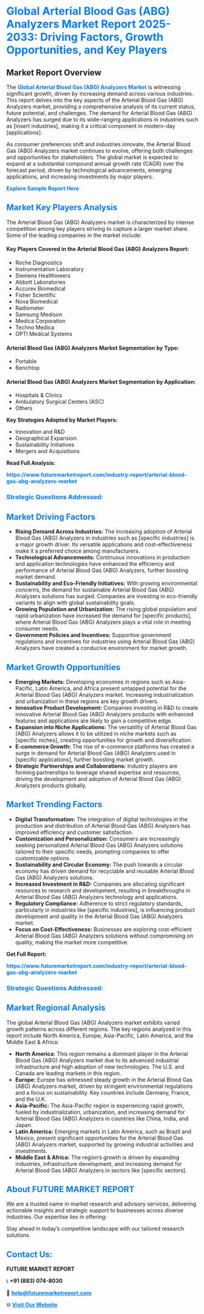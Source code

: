 <h1 style="color: #007BFF;">Global Arterial Blood Gas (ABG) Analyzers Market Report 2025-2033: Driving Factors, Growth Opportunities, and Key Players</h1>

<section id="overview">
<h2>Market Report Overview</h2>
<p>The <a href="https://www.futuremarketreport.com/industry-report/arterial-blood-gas-abg-analyzers-market" style="color: #007BFF; text-decoration: none;"><strong>Global Arterial Blood Gas (ABG) Analyzers Market</strong></a> is witnessing significant growth, driven by increasing demand across various industries. This report delves into the key aspects of the Arterial Blood Gas (ABG) Analyzers market, providing a comprehensive analysis of its current status, future potential, and challenges. The demand for Arterial Blood Gas (ABG) Analyzers has surged due to its wide-ranging applications in industries such as [insert industries], making it a critical component in modern-day [applications].</p>
<p>As consumer preferences shift and industries innovate, the Arterial Blood Gas (ABG) Analyzers market continues to evolve, offering both challenges and opportunities for stakeholders. The global market is expected to expand at a substantial compound annual growth rate (CAGR) over the forecast period, driven by technological advancements, emerging applications, and increasing investments by major players.</p>
</section>

<section id="overview">
<p><a href="https://www.futuremarketreport.com/request-sample/reportId=64386" style="color: #007BFF; text-decoration: none;"><strong>Explore Sample Report Here</strong></a></p>
</section>

<section id="key-players">
<h2 style="color: #007BFF;">Market Key Players Analysis</h2>
<p>The Arterial Blood Gas (ABG) Analyzers market is characterized by intense competition among key players striving to capture a larger market share. Some of the leading companies in the market include:</p>
<h4>Key Players Covered in the Arterial Blood Gas (ABG) Analyzers Report:</h4>
<ul><li>Roche Diagnostics</li><li>Instrumentation Laboratory</li><li>Siemens Healthineers</li><li>Abbott Laboratories</li><li>Accurex Biomedical</li><li>Fisher Scientific</li><li>Nova Biomedical</li><li>Radiometer</li><li>Samsung Medison</li><li>Medica Corporation</li><li>Techno Medica</li><li>OPTI Medical Systems</li></ul>
<h4>Arterial Blood Gas (ABG) Analyzers Market Segmentation by Type:</h4>
<ul><li>Portable</li><li>Benchtop</li></ul>

<h4>Arterial Blood Gas (ABG) Analyzers Market Segmentation by Application:</h4>
<ul><li>Hospitals &amp; Clinics</li><li>Ambulatory Surgical Centers (ASC)</li><li>Others</li></ul>
<p><strong>Key Strategies Adopted by Market Players:</strong></p>
<ul>
<li>Innovation and R&D</li>
<li>Geographical Expansion</li>
<li>Sustainability Initiatives</li>
<li>Mergers and Acquisitions</li>
</ul>
</section>

<section>
<p><strong>Read Full Analysis: </strong></p><a href="https://www.futuremarketreport.com/industry-report/arterial-blood-gas-abg-analyzers-market" style="color: #007BFF; text-decoration: none;"><strong>https://www.futuremarketreport.com/industry-report/arterial-blood-gas-abg-analyzers-market</strong></a>
<h3 style="color: #007BFF;">Strategic Questions Addressed:</h3>
</section>

<section id="driving-factors">
<h2 style="color: #007BFF;">Market Driving Factors</h2>
<ul>
<li><strong>Rising Demand Across Industries:</strong> The increasing adoption of Arterial Blood Gas (ABG) Analyzers in industries such as [specific industries] is a major growth driver. Its versatile applications and cost-effectiveness make it a preferred choice among manufacturers.</li>
<li><strong>Technological Advancements:</strong> Continuous innovations in production and application technologies have enhanced the efficiency and performance of Arterial Blood Gas (ABG) Analyzers, further boosting market demand.</li>
<li><strong>Sustainability and Eco-Friendly Initiatives:</strong> With growing environmental concerns, the demand for sustainable Arterial Blood Gas (ABG) Analyzers solutions has surged. Companies are investing in eco-friendly variants to align with global sustainability goals.</li>
<li><strong>Growing Population and Urbanization:</strong> The rising global population and rapid urbanization have increased the demand for [specific products], where Arterial Blood Gas (ABG) Analyzers plays a vital role in meeting consumer needs.</li>
<li><strong>Government Policies and Incentives:</strong> Supportive government regulations and incentives for industries using Arterial Blood Gas (ABG) Analyzers have created a conducive environment for market growth.</li>
</ul>
</section>

<section id="growth-opportunities">
<h2 style="color: #007BFF;">Market Growth Opportunities</h2>
<ul>
<li><strong>Emerging Markets:</strong> Developing economies in regions such as Asia-Pacific, Latin America, and Africa present untapped potential for the Arterial Blood Gas (ABG) Analyzers market. Increasing industrialization and urbanization in these regions are key growth drivers.</li>
<li><strong>Innovative Product Development:</strong> Companies investing in R&D to create innovative Arterial Blood Gas (ABG) Analyzers products with enhanced features and applications are likely to gain a competitive edge.</li>
<li><strong>Expansion into Niche Applications:</strong> The versatility of Arterial Blood Gas (ABG) Analyzers allows it to be utilized in niche markets such as [specific niches], creating opportunities for growth and diversification.</li>
<li><strong>E-commerce Growth:</strong> The rise of e-commerce platforms has created a surge in demand for Arterial Blood Gas (ABG) Analyzers used in [specific applications], further boosting market growth.</li>
<li><strong>Strategic Partnerships and Collaborations:</strong> Industry players are forming partnerships to leverage shared expertise and resources, driving the development and adoption of Arterial Blood Gas (ABG) Analyzers products globally.</li>
</ul>
</section>

<section id="trending-factors">
<h2 style="color: #007BFF;">Market Trending Factors</h2>
<ul>
<li><strong>Digital Transformation:</strong> The integration of digital technologies in the production and distribution of Arterial Blood Gas (ABG) Analyzers has improved efficiency and customer satisfaction.</li>
<li><strong>Customization and Personalization:</strong> Consumers are increasingly seeking personalized Arterial Blood Gas (ABG) Analyzers solutions tailored to their specific needs, prompting companies to offer customizable options.</li>
<li><strong>Sustainability and Circular Economy:</strong> The push towards a circular economy has driven demand for recyclable and reusable Arterial Blood Gas (ABG) Analyzers solutions.</li>
<li><strong>Increased Investment in R&D:</strong> Companies are allocating significant resources to research and development, resulting in breakthroughs in Arterial Blood Gas (ABG) Analyzers technology and applications.</li>
<li><strong>Regulatory Compliance:</strong> Adherence to strict regulatory standards, particularly in industries like [specific industries], is influencing product development and quality in the Arterial Blood Gas (ABG) Analyzers market.</li>
<li><strong>Focus on Cost-Effectiveness:</strong> Businesses are exploring cost-efficient Arterial Blood Gas (ABG) Analyzers solutions without compromising on quality, making the market more competitive.</li>
</ul>
</section>

<section>
<p><strong>Get Full Report: </strong></p><a href="https://www.futuremarketreport.com/industry-report/arterial-blood-gas-abg-analyzers-market" style="color: #007BFF; text-decoration: none;"><strong>https://www.futuremarketreport.com/industry-report/arterial-blood-gas-abg-analyzers-market</strong></a>
<h3 style="color: #007BFF;">Strategic Questions Addressed:</h3>
</section>


<section id="regional-analysis">
<h2 style="color: #007BFF;">Market Regional Analysis</h2>
<p>The global Arterial Blood Gas (ABG) Analyzers market exhibits varied growth patterns across different regions. The key regions analyzed in this report include North America, Europe, Asia-Pacific, Latin America, and the Middle East & Africa:</p>
<ul>
<li><strong>North America:</strong> This region remains a dominant player in the Arterial Blood Gas (ABG) Analyzers market due to its advanced industrial infrastructure and high adoption of new technologies. The U.S. and Canada are leading markets in this region.</li>
<li><strong>Europe:</strong> Europe has witnessed steady growth in the Arterial Blood Gas (ABG) Analyzers market, driven by stringent environmental regulations and a focus on sustainability. Key countries include Germany, France, and the U.K.</li>
<li><strong>Asia-Pacific:</strong> The Asia-Pacific region is experiencing rapid growth, fueled by industrialization, urbanization, and increasing demand for Arterial Blood Gas (ABG) Analyzers in countries like China, India, and Japan.</li>
<li><strong>Latin America:</strong> Emerging markets in Latin America, such as Brazil and Mexico, present significant opportunities for the Arterial Blood Gas (ABG) Analyzers market, supported by growing industrial activities and investments.</li>
<li><strong>Middle East & Africa:</strong> The region’s growth is driven by expanding industries, infrastructure development, and increasing demand for Arterial Blood Gas (ABG) Analyzers in sectors like [specific sectors].</li>
</ul>
</section>

<footer>
<h2 style="color: #007BFF;">About FUTURE MARKET REPORT</h2>
<p>We are a trusted name in market research and advisory services, delivering actionable insights and strategic support to businesses across diverse industries. Our expertise lies in offering:</p>

<p>Stay ahead in today’s competitive landscape with our tailored research solutions.</p>

<h2 style="color: #007BFF;">Contact Us:</h2>
<p><strong>FUTURE MARKET REPORT</strong></p>
<p>📞 <strong>+91 (883) 074-8030</strong></p>
<p>📧 <strong><a href="mailto:help@futuremarketreport.com" style="color: #007BFF;">help@futuremarketreport.com</a></strong></p>
<p>🌐 <strong><a href="https://www.futuremarketreport.com/" style="color: #007BFF;">Visit Our Website</a></strong></p>
</footer>